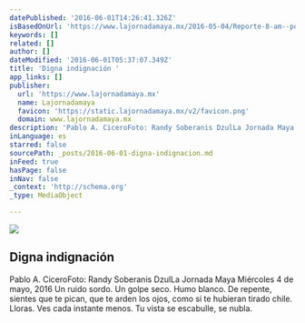 ```yaml
---
datePublished: '2016-06-01T14:26:41.326Z'
isBasedOnUrl: 'https://www.lajornadamaya.mx/2016-05-04/Reporte-8-am--por-Pablo-Cicero'
keywords: []
related: []
author: []
dateModified: '2016-06-01T05:37:07.349Z'
title: 'Digna indignación '
app_links: []
publisher:
  url: 'https://www.lajornadamaya.mx'
  name: Lajornadamaya
  favicon: 'https://static.lajornadamaya.mx/v2/favicon.png'
  domain: www.lajornadamaya.mx
description: 'Pablo A. CiceroFoto: Randy Soberanis DzulLa Jornada Maya Miércoles 4 de mayo, 2016 Un ruido sordo. Un golpe seco. Humo blanco. De repente, sientes que te pican, que te arden los ojos, como si te hubieran tirado chile. Lloras. Ves cada instante menos. Tu vista se escabulle, se nubla.'
inLanguage: es
starred: false
sourcePath: _posts/2016-06-01-digna-indignacion.md
inFeed: true
hasPage: false
inNav: false
_context: 'http://schema.org'
_type: MediaObject

---
```

<article style=""><img src="https://s3-us-west-2.amazonaws.com/the-grid-img/p/7d93ad0fd703f60381239f1c381387faa01ff818.jpg" /><h1>Digna indignación </h1><p>Pablo A. CiceroFoto: Randy Soberanis DzulLa Jornada Maya Miércoles 4 de mayo, 2016 Un ruido sordo. Un golpe seco. Humo blanco. De repente, sientes que te pican, que te arden los ojos, como si te hubieran tirado chile. Lloras. Ves cada instante menos. Tu vista se escabulle, se nubla.</p></article>